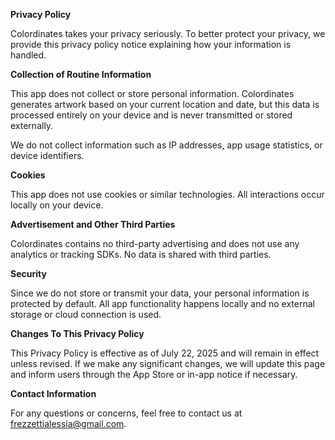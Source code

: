 **Privacy Policy**

Colordinates takes your privacy seriously. To better protect your privacy, we provide this privacy policy notice explaining how your information is handled.


**Collection of Routine Information**

This app does not collect or store personal information. Colordinates generates artwork based on your current location and date, but this data is processed entirely on your device and is never transmitted or stored externally.

We do not collect information such as IP addresses, app usage statistics, or device identifiers.


**Cookies**

This app does not use cookies or similar technologies. All interactions occur locally on your device.


**Advertisement and Other Third Parties**

Colordinates contains no third-party advertising and does not use any analytics or tracking SDKs. No data is shared with third parties.


**Security**

Since we do not store or transmit your data, your personal information is protected by default. All app functionality happens locally and no external storage or cloud connection is used.


**Changes To This Privacy Policy**

This Privacy Policy is effective as of July 22, 2025 and will remain in effect unless revised. If we make any significant changes, we will update this page and inform users through the App Store or in-app notice if necessary.


**Contact Information**

For any questions or concerns, feel free to contact us at frezzettialessia@gmail.com.

